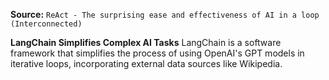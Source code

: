 **Source:** `ReAct - The surprising ease and effectiveness of AI in a loop (Interconnected)`

**LangChain Simplifies Complex AI Tasks**
LangChain is a software framework that simplifies the process of using OpenAI's GPT models in iterative loops, incorporating external data sources like Wikipedia.

